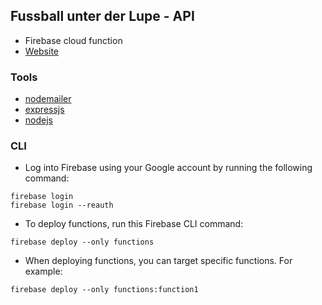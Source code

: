 ## Fussball unter der Lupe - API

- Firebase cloud function
- [Website](https://github.com/kassiber10/fussball-u-d-lupe)

### Tools

- [nodemailer](https://nodemailer.com/about/)
- [expressjs](https://expressjs.com/de/)
- [nodejs](https://nodejs.org/en/)

### CLI

- Log into Firebase using your Google account by running the following command:

```
firebase login
firebase login --reauth
```
- To deploy functions, run this Firebase CLI command: 
```
firebase deploy --only functions
```
- When deploying functions, you can target specific functions. For example:

```
firebase deploy --only functions:function1
```

